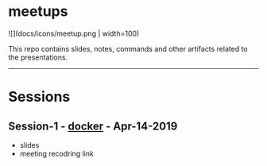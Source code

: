 # meetups
![](docs/icons/meetup.png | width=100)

This repo contains slides, notes, commands and other artifacts related to the presentations. 

-----
# Sessions

## Session-1 - [docker](https://github.com/demystifydevops/docker) - Apr-14-2019 
 - slides
 - meeting recodring link
